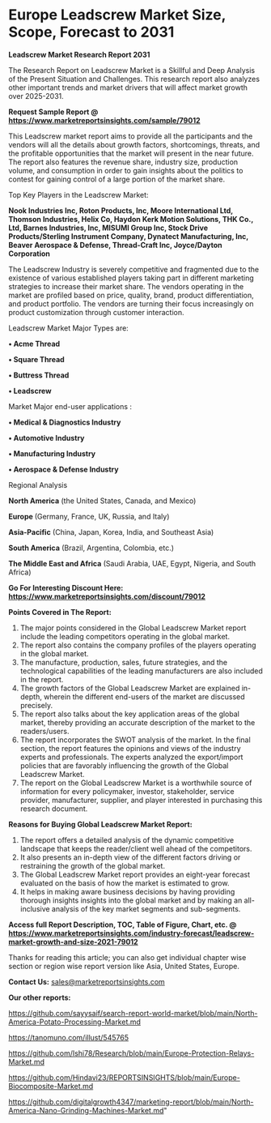 # Europe Leadscrew Market Size, Scope, Forecast to 2031

<strong>Leadscrew Market Research Report 2031</strong>

The Research Report on Leadscrew Market is a Skillful and Deep Analysis of the Present Situation and Challenges. This research report also analyzes other important trends and market drivers that will affect market growth over 2025-2031.

<strong>Request Sample Report @ <a href=https://www.marketreportsinsights.com/sample/79012>https://www.marketreportsinsights.com/sample/79012</a></strong>

This Leadscrew market report aims to provide all the participants and the vendors will all the details about growth factors, shortcomings, threats, and the profitable opportunities that the market will present in the near future. The report also features the revenue share, industry size, production volume, and consumption in order to gain insights about the politics to contest for gaining control of a large portion of the market share.

Top Key Players in the Leadscrew Market:

<strong>Nook Industries Inc, Roton Products, Inc, Moore International Ltd, Thomson Industries, Helix Co, Haydon Kerk Motion Solutions, THK Co., Ltd, Barnes Industries, Inc, MISUMI Group Inc, Stock Drive Products/Sterling Instrument Company, Dynatect Manufacturing, Inc, Beaver Aerospace & Defense, Thread-Craft Inc, Joyce/Dayton Corporation</strong>

The Leadscrew Industry is severely competitive and fragmented due to the existence of various established players taking part in different marketing strategies to increase their market share. The vendors operating in the market are profiled based on price, quality, brand, product differentiation, and product portfolio. The vendors are turning their focus increasingly on product customization through customer interaction.

Leadscrew Market Major Types are:

<strong>• Acme Thread

• Square Thread

• Buttress Thread

• Leadscrew</strong>

Market Major end-user applications :

<strong>• Medical & Diagnostics Industry

• Automotive Industry

• Manufacturing Industry

• Aerospace & Defense Industry</strong>

Regional Analysis

</u><strong><b>North America</b></strong> (the United States, Canada, and Mexico)

<strong><b>Europe </b></strong>(Germany, France, UK, Russia, and Italy)

<strong><b>Asia-Pacific</b></strong> (China, Japan, Korea, India, and Southeast Asia)

<strong><b>South America</b></strong> (Brazil, Argentina, Colombia, etc.)

<strong><b>The Middle East and Africa</b></strong> (Saudi Arabia, UAE, Egypt, Nigeria, and South Africa)

<strong>Go For Interesting Discount Here: <a href=https://www.marketreportsinsights.com/discount/79012>https://www.marketreportsinsights.com/discount/79012</a></strong>

<strong>Points Covered in The Report:</strong>
<ol>
  <li>The major points considered in the Global Leadscrew Market report include the leading competitors operating in the global market.</li>
  <li>The report also contains the company profiles of the players operating in the global market.</li>
  <li>The manufacture, production, sales, future strategies, and the technological capabilities of the leading manufacturers are also included in the report.</li>
  <li>The growth factors of the Global Leadscrew Market are explained in-depth, wherein the different end-users of the market are discussed precisely.</li>
  <li>The report also talks about the key application areas of the global market, thereby providing an accurate description of the market to the readers/users.</li>
  <li>The report incorporates the SWOT analysis of the market. In the final section, the report features the opinions and views of the industry experts and professionals. The experts analyzed the export/import policies that are favorably influencing the growth of the Global Leadscrew Market.</li>
  <li>The report on the Global Leadscrew Market is a worthwhile source of information for every policymaker, investor, stakeholder, service provider, manufacturer, supplier, and player interested in purchasing this research document.</li>
</ol>
<strong>Reasons for Buying Global Leadscrew Market Report:</strong>

<ol>
  <li>The report offers a detailed analysis of the dynamic competitive landscape that keeps the reader/client well ahead of the competitors.</li>
  <li>It also presents an in-depth view of the different factors driving or restraining the growth of the global market.</li>
  <li>The Global Leadscrew Market report provides an eight-year forecast evaluated on the basis of how the market is estimated to grow.</li>
  <li>It helps in making aware business decisions by having providing thorough insights insights into the global market and by making an all-inclusive analysis of the key market segments and sub-segments.</li>
</ol>
<strong>Access full Report Description, TOC, Table of Figure, Chart, etc. @ <a href=https://www.marketreportsinsights.com/industry-forecast/leadscrew-market-growth-and-size-2021-79012>https://www.marketreportsinsights.com/industry-forecast/leadscrew-market-growth-and-size-2021-79012</a></strong>


Thanks for reading this article; you can also get individual chapter wise section or region wise report version like Asia, United States, Europe.

<strong>Contact Us:</strong>
sales@marketreportsinsights.com

<strong>Our other reports:</strong>

<a href=https://github.com/sayysaif/search-report-world-market/blob/main/North-America-Potato-Processing-Market.md>https://github.com/sayysaif/search-report-world-market/blob/main/North-America-Potato-Processing-Market.md</a>

<a href=https://tanomuno.com/illust/545765>https://tanomuno.com/illust/545765</a>

<a href=https://github.com/Ishi78/Research/blob/main/Europe-Protection-Relays-Market.md>https://github.com/Ishi78/Research/blob/main/Europe-Protection-Relays-Market.md</a>

<a href=https://github.com/Hindavi23/REPORTSINSIGHTS/blob/main/Europe-Biocomposite-Market.md>https://github.com/Hindavi23/REPORTSINSIGHTS/blob/main/Europe-Biocomposite-Market.md</a>

<a href=https://github.com/digitalgrowth4347/marketing-report/blob/main/North-America-Nano-Grinding-Machines-Market.md>https://github.com/digitalgrowth4347/marketing-report/blob/main/North-America-Nano-Grinding-Machines-Market.md</a>"
